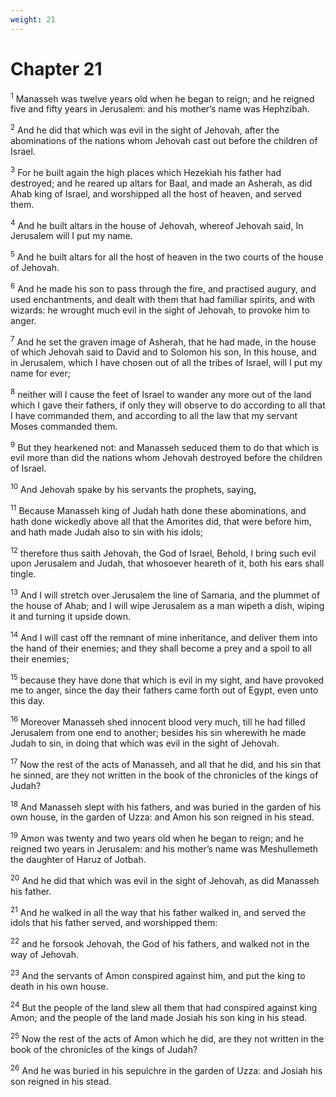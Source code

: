 ```yaml
---
weight: 21
---
```


# Chapter 21

<sup>1</sup> Manasseh was twelve years old when he began to reign; and he reigned five and fifty years in Jerusalem: and his mother’s name was Hephzibah. 

<sup>2</sup> And he did that which was evil in the sight of Jehovah, after the abominations of the nations whom Jehovah cast out before the children of Israel. 

<sup>3</sup> For he built again the high places which Hezekiah his father had destroyed; and he reared up altars for Baal, and made an Asherah, as did Ahab king of Israel, and worshipped all the host of heaven, and served them. 

<sup>4</sup> And he built altars in the house of Jehovah, whereof Jehovah said, In Jerusalem will I put my name. 

<sup>5</sup> And he built altars for all the host of heaven in the two courts of the house of Jehovah. 

<sup>6</sup> And he made his son to pass through the fire, and practised augury, and used enchantments, and dealt with them that had familiar spirits, and with wizards: he wrought much evil in the sight of Jehovah, to provoke him to anger. 

<sup>7</sup> And he set the graven image of Asherah, that he had made, in the house of which Jehovah said to David and to Solomon his son, In this house, and in Jerusalem, which I have chosen out of all the tribes of Israel, will I put my name for ever; 

<sup>8</sup> neither will I cause the feet of Israel to wander any more out of the land which I gave their fathers, if only they will observe to do according to all that I have commanded them, and according to all the law that my servant Moses commanded them. 

<sup>9</sup> But they hearkened not: and Manasseh seduced them to do that which is evil more than did the nations whom Jehovah destroyed before the children of Israel. 

<sup>10</sup> And Jehovah spake by his servants the prophets, saying, 

<sup>11</sup> Because Manasseh king of Judah hath done these abominations, and hath done wickedly above all that the Amorites did, that were before him, and hath made Judah also to sin with his idols; 

<sup>12</sup> therefore thus saith Jehovah, the God of Israel, Behold, I bring such evil upon Jerusalem and Judah, that whosoever heareth of it, both his ears shall tingle. 

<sup>13</sup> And I will stretch over Jerusalem the line of Samaria, and the plummet of the house of Ahab; and I will wipe Jerusalem as a man wipeth a dish, wiping it and turning it upside down. 

<sup>14</sup> And I will cast off the remnant of mine inheritance, and deliver them into the hand of their enemies; and they shall become a prey and a spoil to all their enemies; 

<sup>15</sup> because they have done that which is evil in my sight, and have provoked me to anger, since the day their fathers came forth out of Egypt, even unto this day. 

<sup>16</sup> Moreover Manasseh shed innocent blood very much, till he had filled Jerusalem from one end to another; besides his sin wherewith he made Judah to sin, in doing that which was evil in the sight of Jehovah. 

<sup>17</sup> Now the rest of the acts of Manasseh, and all that he did, and his sin that he sinned, are they not written in the book of the chronicles of the kings of Judah? 

<sup>18</sup> And Manasseh slept with his fathers, and was buried in the garden of his own house, in the garden of Uzza: and Amon his son reigned in his stead. 

<sup>19</sup> Amon was twenty and two years old when he began to reign; and he reigned two years in Jerusalem: and his mother’s name was Meshullemeth the daughter of Haruz of Jotbah. 

<sup>20</sup> And he did that which was evil in the sight of Jehovah, as did Manasseh his father. 

<sup>21</sup> And he walked in all the way that his father walked in, and served the idols that his father served, and worshipped them: 

<sup>22</sup> and he forsook Jehovah, the God of his fathers, and walked not in the way of Jehovah. 

<sup>23</sup> And the servants of Amon conspired against him, and put the king to death in his own house. 

<sup>24</sup> But the people of the land slew all them that had conspired against king Amon; and the people of the land made Josiah his son king in his stead. 

<sup>25</sup> Now the rest of the acts of Amon which he did, are they not written in the book of the chronicles of the kings of Judah? 

<sup>26</sup> And he was buried in his sepulchre in the garden of Uzza: and Josiah his son reigned in his stead. 


